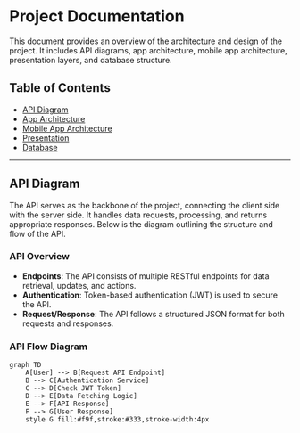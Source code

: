 # Project Documentation

This document provides an overview of the architecture and design of the project. It includes API diagrams, app architecture, mobile app architecture, presentation layers, and database structure.

## Table of Contents

- [API Diagram](#api-diagram)
- [App Architecture](#app-architecture)
- [Mobile App Architecture](#mobile-app-architecture)
- [Presentation](#presentation)
- [Database](#database)

---

## API Diagram

The API serves as the backbone of the project, connecting the client side with the server side. It handles data requests, processing, and returns appropriate responses. Below is the diagram outlining the structure and flow of the API.

### API Overview

- **Endpoints**: The API consists of multiple RESTful endpoints for data retrieval, updates, and actions.
- **Authentication**: Token-based authentication (JWT) is used to secure the API.
- **Request/Response**: The API follows a structured JSON format for both requests and responses.

### API Flow Diagram

```mermaid
graph TD
    A[User] --> B[Request API Endpoint]
    B --> C[Authentication Service]
    C --> D[Check JWT Token]
    D --> E[Data Fetching Logic]
    E --> F[API Response]
    F --> G[User Response]
    style G fill:#f9f,stroke:#333,stroke-width:4px
